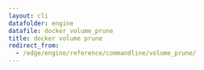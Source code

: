 ```yaml
---
layout: cli
datafolder: engine
datafile: docker_volume_prune
title: docker volume prune
redirect_from:
  - /edge/engine/reference/commandline/volume_prune/
---
```


